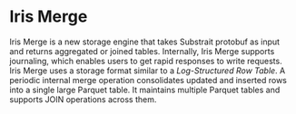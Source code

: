 # Iris Merge

Iris Merge is a new storage engine that takes Substrait protobuf as input and returns aggregated or joined tables.
Internally, Iris Merge supports journaling, which enables users to get rapid responses to write requests.
Iris Merge uses a storage format similar to a *Log-Structured Row Table*. A periodic internal merge operation consolidates updated and inserted rows into a single large Parquet table.
It maintains multiple Parquet tables and supports JOIN operations across them.

